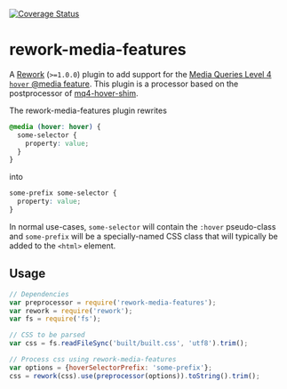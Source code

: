 [![Coverage Status](https://coveralls.io/repos/n-fuse/rework-media-features/badge.svg?branch=master&service=github)](https://coveralls.io/github/n-fuse/rework-media-features?branch=master)
# rework-media-features

A [Rework](https://github.com/reworkcss/rework) (`>=1.0.0`) plugin to add support for the
[Media Queries Level 4 `hover` @media feature](http://drafts.csswg.org/mediaqueries/#hover).
This plugin is a processor based on the postprocessor of
[mq4-hover-shim](https://github.com/twbs/mq4-hover-shim#mq4-hover-shim).

The rework-media-features plugin rewrites

```css
@media (hover: hover) {
  some-selector {
    property: value;
  }
}
```

into

```css
some-prefix some-selector {
  property: value;
}
```

In normal use-cases, `some-selector` will contain the `:hover` pseudo-class and `some-prefix`
will be a specially-named CSS class that will typically be added to the `<html>` element.

## Usage

```js
// Dependencies
var preprocessor = require('rework-media-features');
var rework = require('rework');
var fs = require('fs');

// CSS to be parsed
var css = fs.readFileSync('built/built.css', 'utf8').trim();

// Process css using rework-media-features
var options = {hoverSelectorPrefix: 'some-prefix'};
css = rework(css).use(preprocessor(options)).toString().trim();
```
